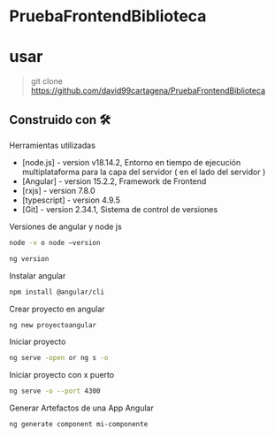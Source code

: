 # PruebaFrontendBiblioteca

# usar 
> git clone https://github.com/david99cartagena/PruebaFrontendBiblioteca

## Construido con 🛠️
Herramientas utilizadas

- [node.js] - version v18.14.2, Entorno en tiempo de ejecución multiplataforma para la capa del servidor ( en el lado del servidor )
- [Angular] - version 15.2.2, Framework de Frontend
- [rxjs] - version 7.8.0
- [typescript] - version 4.9.5
- [Git] - version 2.34.1, Sistema de control de versiones

Versiones de angular y node js
```sh
node -v o node –version
```
```sh
ng version
```
Instalar angular
```sh
npm install @angular/cli
```
Crear proyecto en angular
```sh
ng new proyectoangular
```
Iniciar proyecto
```sh
ng serve -open or ng s -o
```
Iniciar proyecto con x puerto
```sh
ng serve -o --port 4300
```
Generar Artefactos de una App Angular
```sh
ng generate component mi-componente
```
